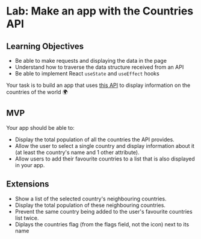 # Lab: Make an app with the Countries API

## Learning Objectives
- Be able to make requests and displaying the data in the page
- Understand how to traverse the data structure received from an API
- Be able to implement React `useState` and `useEffect` hooks

Your task is to build an app that uses [this API](https://restcountries.com/v3.1/all) to display information on the countries of the world :earth_africa:

## MVP

Your app should be able to:
- Display the total population of all the countries the API provides.
- Allow the user to select a single country and display information about it (at least the country's name and 1 other attribute).
- Allow users to add their favourite countries to a list that is also displayed in your app.

## Extensions

- Show a list of the selected country's neighbouring countries.
- Display the total population of these neighbouring countries.
- Prevent the same country being added to the user's favourite countries list twice.
- Diplays the countries flag (from the flags field, not the icon) next to its name
